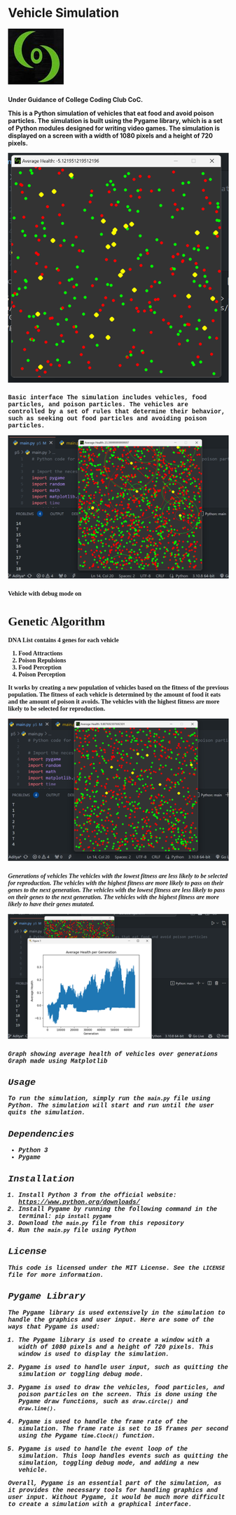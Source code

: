 # Vehicle Simulation
![Alt text](/coc_logo.jpg?raw=true "Title")
### <strong style="align-text:center">
Under Guidance of College Coding Club CoC.
<strong>

This is a Python simulation of vehicles that eat food and avoid poison particles. 
The simulation is built using the Pygame library, which is a set of Python modules designed for writing video games. 
The simulation is displayed on a screen with a width of 1080 pixels and a height of 720 pixels. 

![Alt text](/ui.png?raw=true "Title")
### <strong style="font-family:courier new">
Basic interface
<strong>
The simulation includes vehicles, food particles, and poison particles. 
The vehicles are controlled by a set of rules that determine their behavior, such as seeking out food particles and avoiding poison particles.


![Alt text](/debug.png?raw=true "Title")
### <strong style="font-family:copperplate gothic">
Vehicle with debug mode on
<strong>


# Genetic Algorithm
DNA List contains 4 genes for each vehicle
1. Food Attractions
2. Poison Repulsions
3. Food Perception
4. Poison Perception



It works by creating a new population of vehicles based on the fitness of the previous population.
The fitness of each vehicle is determined by the amount of food it eats and the amount of poison it avoids.
The vehicles with the highest fitness are more likely to be selected for reproduction.

![Alt text](/generations.png?raw=true "Title")
### <strong style="font-style:italic">
Generations of vehicles
<strong>
The vehicles with the lowest fitness are less likely to be selected for reproduction.
The vehicles with the highest fitness are more likely to pass on their genes to the next generation.
The vehicles with the lowest fitness are less likely to pass on their genes to the next generation.
The vehicles with the highest fitness are more likely to have their genes mutated.

![Alt text](/graph.png?raw=true "Title")
### <strong style="font-family:courier new">
Graph showing average health of vehicles over generations
Graph made using Matplotlib
<strong>


## Usage

To run the simulation, simply run the `main.py` file using Python. The simulation will start and run until the user quits the simulation.

## Dependencies

- Python 3
- Pygame

## Installation

1. Install Python 3 from the official website: https://www.python.org/downloads/
2. Install Pygame by running the following command in the terminal: `pip install pygame`
3. Download the `main.py` file from this repository
4. Run the `main.py` file using Python

## License

This code is licensed under the MIT License. See the `LICENSE` file for more information.

## Pygame Library

The Pygame library is used extensively in the simulation to handle the graphics and user input. Here are some of the ways that Pygame is used:

1. The Pygame library is used to create a window with a width of 1080 pixels and a height of 720 pixels. This window is used to display the simulation.

2. Pygame is used to handle user input, such as quitting the simulation or toggling debug mode.

3. Pygame is used to draw the vehicles, food particles, and poison particles on the screen. This is done using the Pygame draw functions, such as `draw.circle()` and `draw.line()`.

4. Pygame is used to handle the frame rate of the simulation. The frame rate is set to 15 frames per second using the Pygame `time.Clock()` function.

5. Pygame is used to handle the event loop of the simulation. This loop handles events such as quitting the simulation, toggling debug mode, and adding a new vehicle.

Overall, Pygame is an essential part of the simulation, as it provides the necessary tools for handling graphics and user input. Without Pygame, it would be much more difficult to create a simulation with a graphical interface.